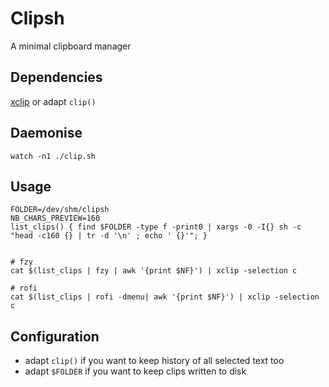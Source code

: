 # Clipsh

A minimal clipboard manager

## Dependencies

[xclip](https://github.com/astrand/xclip) or adapt `clip()`

## Daemonise

```
watch -n1 ./clip.sh
```

## Usage

```
FOLDER=/dev/shm/clipsh
NB_CHARS_PREVIEW=160
list_clips() { find $FOLDER -type f -print0 | xargs -0 -I{} sh -c "head -c160 {} | tr -d '\n' ; echo ' {}'"; }


# fzy
cat $(list_clips | fzy | awk '{print $NF}') | xclip -selection c

# rofi
cat $(list_clips | rofi -dmenu| awk '{print $NF}') | xclip -selection c
```

## Configuration

- adapt `clip()` if you want to keep history of all selected text too
- adapt `$FOLDER` if you want to keep clips written to disk
